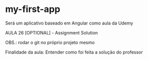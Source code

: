 # my-first-app
Será um aplicativo baseado em Angular como aula da Udemy

AULA 26 [OPTIONAL] - Assignment Solution

OBS.: rodar o git no próprio projeto mesmo

Finalidade da aula:
Entender como foi feita a solução do professor